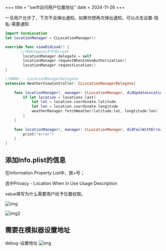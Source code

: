+++
title = "swift访问用户位置地址"
date = 2024-11-26
+++

一旦用户允许了，下次不会弹出通知。如果你想再次弹出通知，可以点击设置-隐私-需要通知

```swift
import CoreLocation
let locationManager = CLLocationManager()

override func viewDidLoad() {
       //先delegate才不会crash
        locationManager.delegate = self
        locationManager.requestWhenInUseAuthorization()
        locationManager.requestLocation()
}

//MARK: - LocationManagerDelegate
extension WeatherViewController: CLLocationManagerDelegate{
    
    func locationManager(_ manager: CLLocationManager, didUpdateLocations locations: [CLLocation]) {
        if let location = locations.last{
            let lat = location.coordinate.latitude
            let lon = location.coordinate.longitude
            weatherManager.fetchWeather(latitude:lat, longtitude:lon)
        }
    }
    
    func locationManager(_ manager: CLLocationManager, didFailWithError error: any Error) {
        print("error")
    }
}
```

## 添加Info.plist的信息
在Information Property List中，按+号；

选中Privacy - Location When In Use Usage Description

value填写为什么需要用户给予位置权限。

![img](https://linxz-aliyun.oss-cn-shenzhen.aliyuncs.com/images/202411261135281.png)

![img2](https://linxz-aliyun.oss-cn-shenzhen.aliyuncs.com/images/202411261137276.png)


## 需要在模拟器设置地址
debug-设置地址
![img](https://linxz-aliyun.oss-cn-shenzhen.aliyuncs.com/images/202411261216421.png)

